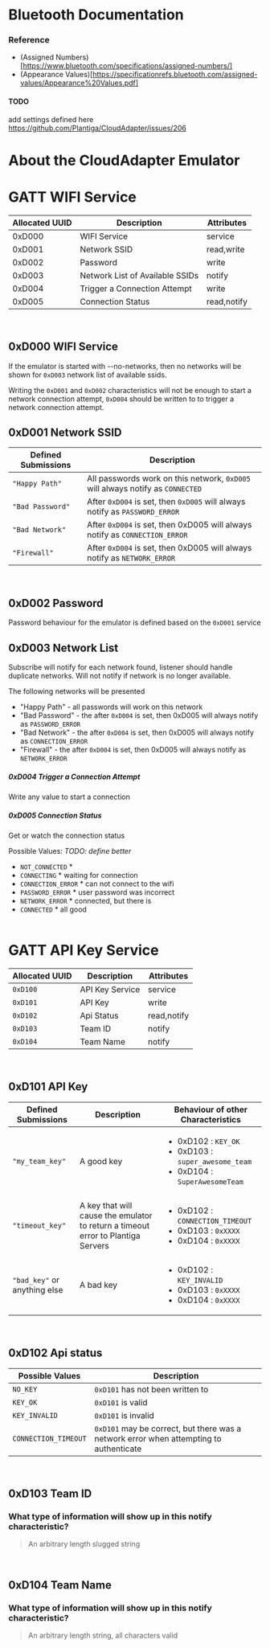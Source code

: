 
# Bluetooth Documentation

### Reference

* (Assigned Numbers)[https://www.bluetooth.com/specifications/assigned-numbers/]
* (Appearance Values)[https://specificationrefs.bluetooth.com/assigned-values/Appearance%20Values.pdf]


#### TODO

add settings defined here https://github.com/Plantiga/CloudAdapter/issues/206

# About the CloudAdapter Emulator
# GATT WIFI Service

| Allocated UUID | Description                     | Attributes  |
| -------------- | ------------------------------- | ----------- |
| 0xD000         | WIFI Service                    | service     |
| 0xD001         | Network SSID                    | read,write  |
| 0xD002         | Password                        | write       |
| 0xD003         | Network List of Available SSIDs | notify      |
| 0xD004         | Trigger a Connection Attempt    | write       |
| 0xD005         | Connection Status               | read,notify |
<br>

## 0xD000 WIFI Service

If the emulator is started with --no-networks, then no networks will be shown for `0xD003` 
network list of available ssids.

Writing the `0xD001` and `0xD002` characteristics will not be enough to start a network connection attempt, `0xD004` should be written to to trigger a network connection attempt. 
<br>

## 0xD001 Network SSID
| Defined Submissions | Description                                                                    |
| ------------------- | ------------------------------------------------------------------------------ |
| `"Happy Path"`      | All passwords work on this network, `0xD005` will always notify as `CONNECTED` |
| `"Bad Password"`    | After `0xD004` is set, then `0xD005` will always notify as `PASSWORD_ERROR`    |
| `"Bad Network"`     | After `0xD004` is set, then 0xD005 will always notify as `CONNECTION_ERROR`    |
| `"Firewall"`        | After `0xD004` is set, then 0xD005 will always notify as `NETWORK_ERROR`       |
<br>

## 0xD002 Password
Password behaviour for the emulator is defined based on the `0xD001` service
<br>

## 0xD003 Network List

Subscribe will notify for each network found, listener should handle duplicate networks.
Will not notify if network is no longer available.

The following networks will be presented

* "Happy Path" - all passwords will work on this network
* "Bad Password" - the after `0xD004` is set, then 0xD005 will always notify as `PASSWORD_ERROR`
* "Bad Network" - the after `0xD004` is set, then 0xD005 will always notify as `CONNECTION_ERROR`
* "Firewall" - the after `0xD004` is set, then 0xD005 will always notify as `NETWORK_ERROR`

#####  0xD004 Trigger a Connection Attempt

Write any value to start a connection
<br>

##### 0xD005 Connection Status

Get or watch the connection status

Possible Values: *TODO: define better*

* `NOT_CONNECTED` *
* `CONNECTING` * waiting for connection
* `CONNECTION_ERROR` * can not connect to the wifi
* `PASSWORD_ERROR` * user password was incorrect
* `NETWORK_ERROR` * connected, but there is
* `CONNECTED` * all good
<br><br>

# GATT API Key Service

| Allocated UUID | Description     | Attributes  |
| -------------- | --------------- | ----------- |
| `0xD100`       | API Key Service | service     |
| `0xD101`       | API Key         | write       |
| `0xD102`       | Api Status      | read,notify |
| `0xD103`       | Team ID         | notify      |
| `0xD104`       | Team Name       | notify      |
<br>

## 0xD101 API Key

| Defined Submissions           | Description                                                                      | Behaviour of other Characteristics                                                                            |
| ----------------------------- | -------------------------------------------------------------------------------- | ------------------------------------------------------------------------------------------------------------- |
| `"my_team_key"`               | A good key                                                                       | <ul><li>0xD102 : `KEY_OK`</li><li>0xD103 : `super_awesome_team`</li><li>0xD104 : `SuperAwesomeTeam`</li></ul> |
| `"timeout_key"`               | A key that will cause the emulator to return a timeout error to Plantiga Servers | <ul><li>0xD102 : `CONNECTION_TIMEOUT`</li><li>0xD103 : `0xXXXX` </li><li>0xD104 : `0xXXXX`</li></ul>          |
| `"bad_key"`  or anything else | A bad key                                                                        | <ul><li>0xD102 : `KEY_INVALID`</li><li>0xD103 : `0xXXXX` </li><li>0xD104 : `0xXXXX`</li></ul>                 |
<br>

## 0xD102 Api status

| Possible Values      | Description                                                                            |
| -------------------- | -------------------------------------------------------------------------------------- |
| `NO_KEY`             | `0xD101` has not been written to                                                       |
| `KEY_OK`             | `0xD101` is valid                                                                      |
| `KEY_INVALID`        | `0xD101` is invalid                                                                    |
| `CONNECTION_TIMEOUT` | `0xD101` may be correct, but there was a network error when attempting to authenticate |
<br>

## 0xD103 Team ID
### **What type of information will show up in this notify characteristic?**
> An arbitrary length slugged string
<br>

## 0xD104 Team Name
### **What type of information will show up in this notify characteristic?**
> An arbitrary length string, all characters valid
